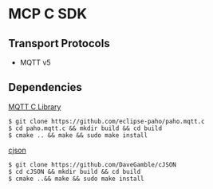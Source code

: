 # MCP C SDK

## Transport Protocols

- MQTT v5

## Dependencies

[MQTT C Library](https://github.com/eclipse-paho/paho.mqtt.c)
```shell
$ git clone https://github.com/eclipse-paho/paho.mqtt.c
$ cd paho.mqtt.c && mkdir build && cd build
$ cmake .. && make && sudo make install
```

[cjson](https://github.com/DaveGamble/cJSON)
```shell
$ git clone https://github.com/DaveGamble/cJSON
$ cd cJSON && mkdir build && cd build
$ cmake ..&& make && sudo make install
```